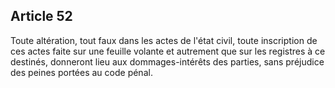 Article 52
----
Toute altération, tout faux dans les actes de l'état civil, toute inscription de
ces actes faite sur une feuille volante et autrement que sur les registres à ce
destinés, donneront lieu aux dommages-intérêts des parties, sans préjudice des
peines portées au code pénal.
